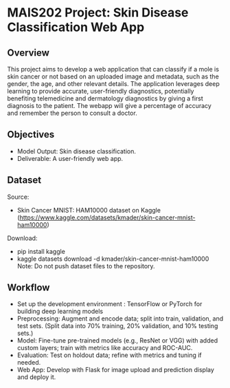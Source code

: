 # MAIS202 Project: Skin Disease Classification Web App

## Overview

This project aims to develop a web application that can classify if a mole is skin cancer or not based on an uploaded image and metadata, such as the gender, the age, and other relevant details. The application leverages deep learning to provide accurate, user-friendly diagnostics, potentially benefiting telemedicine and dermatology diagnostics by giving a first diagnosis to the patient. The webapp will give a percentage of accuracy and remember the person to consult a doctor.

## Objectives

- Model Output: Skin disease classification.
- Deliverable: A user-friendly web app.

## Dataset

Source: 
- Skin Cancer MNIST: HAM10000 dataset on Kaggle (https://www.kaggle.com/datasets/kmader/skin-cancer-mnist-ham10000)

Download:
- pip install kaggle
- kaggle datasets download -d kmader/skin-cancer-mnist-ham10000
Note: Do not push dataset files to the repository.

## Workflow

- Set up the development environment : TensorFlow or PyTorch for building deep learning models
- Preprocessing: Augment and encode data; split into train, validation, and test sets. (Split data into 70% training, 20% validation, and 10% testing sets.)
- Model: Fine-tune pre-trained models (e.g., ResNet or VGG) with added custom layers; train with metrics like accuracy and ROC-AUC.
- Evaluation: Test on holdout data; refine with metrics and tuning if needed.
- Web App: Develop with Flask for image upload and prediction display and deploy it.

